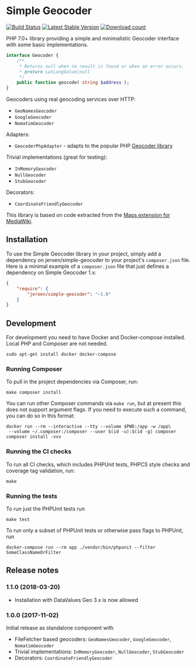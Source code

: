 # Simple Geocoder

[![Build Status](https://travis-ci.org/JeroenDeDauw/SimpleGeocoder.svg?branch=master)](https://travis-ci.org/JeroenDeDauw/SimpleGeocoder)
[![Latest Stable Version](https://poser.pugx.org/jeroen/simple-geocoder/version.png)](https://packagist.org/packages/jeroen/simple-geocoder)
[![Download count](https://poser.pugx.org/jeroen/simple-geocoder/d/total.png)](https://packagist.org/packages/jeroen/simple-geocoder)

PHP 7.0+ library providing a simple and minimalistic Geocoder interface with some basic implementations.

```php
interface Geocoder {
	/**
	 * Returns null when no result is found or when an error occurs.
	 * @return LatLongValue|null
	 */
	public function geocode( string $address );
}
```

Geocoders using real geocoding services over HTTP:

* `GeoNamesGeocoder`
* `GoogleGeocoder`
* `NomatimGeocoder`

Adapters:

* `GeocoderPhpAdapter` - adapts to the popular PHP [Geocoder library](https://github.com/geocoder-php/Geocoder)

Trivial implementations (great for testing):

* `InMemoryGeocoder`
* `NullGeocoder`
* `StubGeocoder`

Decorators:

* `CoordinateFriendlyGeocoder`

This library is based on code extracted from the [Maps extension for MediaWiki](https://github.com/JeroenDeDauw/Maps).

## Installation

To use the Simple Geocoder library in your project, simply add a dependency on jeroen/simple-geocoder
to your project's `composer.json` file. Here is a minimal example of a `composer.json`
file that just defines a dependency on Simple Geocoder 1.x:

```json
{
    "require": {
        "jeroen/simple-geocoder": "~1.0"
    }
}
```

## Development

For development you need to have Docker and Docker-compose installed. Local PHP and Composer are not needed.

    sudo apt-get install docker docker-compose

### Running Composer

To pull in the project dependencies via Composer, run:

    make composer install

You can run other Composer commands via `make run`, but at present this does not support argument flags.
If you need to execute such a command, you can do so in this format:

    docker run --rm --interactive --tty --volume $PWD:/app -w /app\
     --volume ~/.composer:/composer --user $(id -u):$(id -g) composer composer install -vvv

### Running the CI checks

To run all CI checks, which includes PHPUnit tests, PHPCS style checks and coverage tag validation, run:

    make
    
### Running the tests

To run just the PHPUnit tests run

    make test

To run only a subset of PHPUnit tests or otherwise pass flags to PHPUnit, run

    docker-compose run --rm app ./vendor/bin/phpunit --filter SomeClassNameOrFilter

## Release notes

### 1.1.0 (2018-03-20)

* Installation with DataValues Geo 3.x is now allowed

### 1.0.0 (2017-11-02)

Initial release as standalone component with

* FileFetcher based geocoders: `GeoNamesGeocoder`, `GoogleGeocoder`, `NomatimGeocoder`
* Trivial implementations: `InMemoryGeocoder`, `NullGeocoder`, `StubGeocoder`
* Decorators: `CoordinateFriendlyGeocoder`

